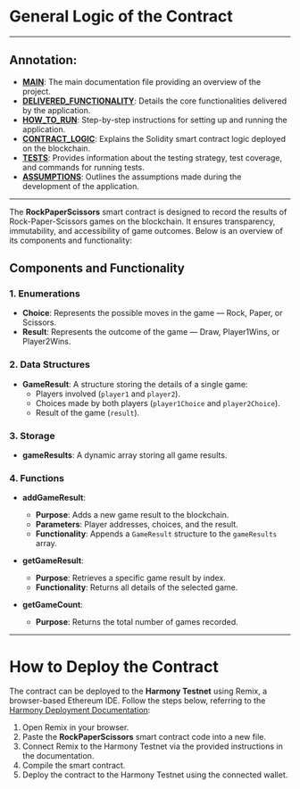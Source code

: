 # General Logic of the Contract

---
## Annotation:

- **[MAIN](./README.md)**: The main documentation file providing an overview of the project.
- **[DELIVERED_FUNCTIONALITY](./guide/DELIVERED_FUNCTIONALITY.md)**: Details the core functionalities delivered by the application.
- **[HOW_TO_RUN](./guide/HOW_TO_RUN.md)**: Step-by-step instructions for setting up and running the application.
- **[CONTRACT_LOGIC](./guide/CONTRACT_LOGIC.md)**: Explains the Solidity smart contract logic deployed on the blockchain.
- **[TESTS](./guide/TESTS.md)**: Provides information about the testing strategy, test coverage, and commands for running tests.
- **[ASSUMPTIONS](./guide/ASSUMPTIONS.md)**: Outlines the assumptions made during the development of the application.
---

The **RockPaperScissors** smart contract is designed to record the results of Rock-Paper-Scissors games on the blockchain. It ensures transparency, immutability, and accessibility of game outcomes. Below is an overview of its components and functionality:

## Components and Functionality

### 1. Enumerations
- **Choice**: Represents the possible moves in the game — Rock, Paper, or Scissors.
- **Result**: Represents the outcome of the game — Draw, Player1Wins, or Player2Wins.

### 2. Data Structures
- **GameResult**: A structure storing the details of a single game:
  - Players involved (`player1` and `player2`).
  - Choices made by both players (`player1Choice` and `player2Choice`).
  - Result of the game (`result`).

### 3. Storage
- **gameResults**: A dynamic array storing all game results.

### 4. Functions
- **addGameResult**:
  - **Purpose**: Adds a new game result to the blockchain.
  - **Parameters**: Player addresses, choices, and the result.
  - **Functionality**: Appends a `GameResult` structure to the `gameResults` array.

- **getGameResult**:
  - **Purpose**: Retrieves a specific game result by index.
  - **Functionality**: Returns all details of the selected game.

- **getGameCount**:
  - **Purpose**: Returns the total number of games recorded.

---

# How to Deploy the Contract

The contract can be deployed to the **Harmony Testnet** using Remix, a browser-based Ethereum IDE. Follow the steps below, referring to the [Harmony Deployment Documentation](https://docs.harmony.one/home/developers/deploying-on-harmony/using-remix/ethereum-remix):

1. Open Remix in your browser.
2. Paste the **RockPaperScissors** smart contract code into a new file.
3. Connect Remix to the Harmony Testnet via the provided instructions in the documentation.
4. Compile the smart contract.
5. Deploy the contract to the Harmony Testnet using the connected wallet.

